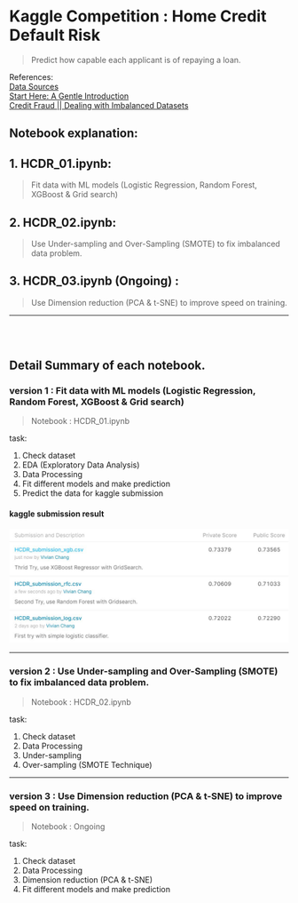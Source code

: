 # Kaggle Competition : Home Credit Default Risk

> Predict how capable each applicant is of repaying a loan.

References:<br>
[Data Sources](https://www.kaggle.com/c/home-credit-default-risk/data) <br>
[Start Here: A Gentle Introduction](https://www.kaggle.com/willkoehrsen/start-here-a-gentle-introduction)
<br>
[Credit Fraud || Dealing with Imbalanced Datasets](https://www.kaggle.com/janiobachmann/credit-fraud-dealing-with-imbalanced-datasets) <br>


## Notebook explanation: 
## 1. HCDR_01.ipynb: 
> Fit data with ML models (Logistic Regression, Random Forest, XGBoost & Grid search)
## 2. HCDR_02.ipynb: 
> Use Under-sampling and Over-Sampling (SMOTE) to fix imbalanced data problem. 
## 3. HCDR_03.ipynb (Ongoing) : 
> Use Dimension reduction (PCA & t-SNE) to improve speed on training. 


--------------
<br><br>

## Detail Summary of each notebook.

### version 1 : Fit data with ML models (Logistic Regression, Random Forest, XGBoost & Grid search)

> Notebook : HCDR_01.ipynb

task:
1. Check dataset
2. EDA (Exploratory Data Analysis)
3. Data Processing
4. Fit different models and make prediction
5. Predict the data for kaggle submission

#### kaggle submission result 

![submission result](https://github.com/vivianchang2019/Home_Credit_Default_Risk/blob/master/result/HCDR.JPG?raw=true)


--------------------

### version 2 :  Use Under-sampling and Over-Sampling (SMOTE) to fix imbalanced data problem. 

> Notebook : HCDR_02.ipynb

task:
1. Check dataset
2. Data Processing
3. Under-sampling
4. Over-sampling (SMOTE Technique)

--------------------

### version 3 :  Use Dimension reduction (PCA & t-SNE) to improve speed on training. 

> Notebook :  Ongoing

task:
1. Check dataset
2. Data Processing
3. Dimension reduction (PCA & t-SNE)
4. Fit different models and make prediction
